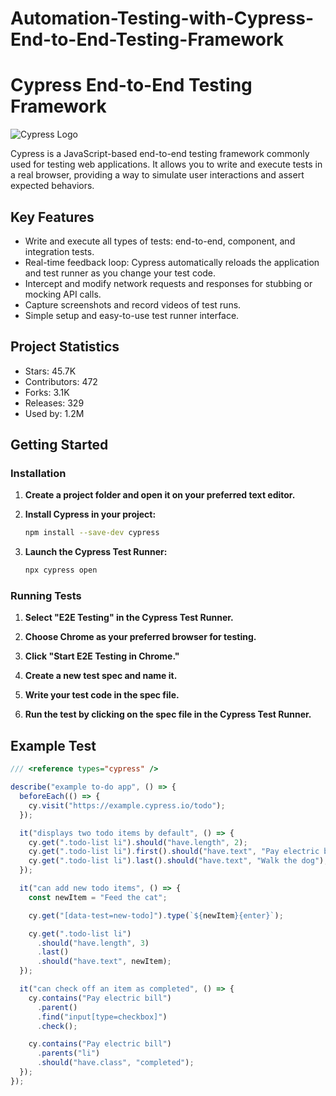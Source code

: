 # Automation-Testing-with-Cypress-End-to-End-Testing-Framework

# Cypress End-to-End Testing Framework

![Cypress Logo](https://github.com/cypress-io/cypress/raw/develop/cli/icons/icon-128x128.png)

Cypress is a JavaScript-based end-to-end testing framework commonly used for testing web applications. It allows you to write and execute tests in a real browser, providing a way to simulate user interactions and assert expected behaviors.

## Key Features

- Write and execute all types of tests: end-to-end, component, and integration tests.
- Real-time feedback loop: Cypress automatically reloads the application and test runner as you change your test code.
- Intercept and modify network requests and responses for stubbing or mocking API calls.
- Capture screenshots and record videos of test runs.
- Simple setup and easy-to-use test runner interface.

## Project Statistics

- Stars: 45.7K
- Contributors: 472
- Forks: 3.1K
- Releases: 329
- Used by: 1.2M

## Getting Started

### Installation

1. **Create a project folder and open it on your preferred text editor.**

2. **Install Cypress in your project:**

    ```bash
    npm install --save-dev cypress
    ```

3. **Launch the Cypress Test Runner:**

    ```bash
    npx cypress open
    ```

### Running Tests

1. **Select "E2E Testing" in the Cypress Test Runner.**

2. **Choose Chrome as your preferred browser for testing.**

3. **Click "Start E2E Testing in Chrome."**

4. **Create a new test spec and name it.**

5. **Write your test code in the spec file.**

6. **Run the test by clicking on the spec file in the Cypress Test Runner.**

## Example Test

```javascript
/// <reference types="cypress" />

describe("example to-do app", () => {
  beforeEach(() => {
    cy.visit("https://example.cypress.io/todo");
  });

  it("displays two todo items by default", () => {
    cy.get(".todo-list li").should("have.length", 2);
    cy.get(".todo-list li").first().should("have.text", "Pay electric bill");
    cy.get(".todo-list li").last().should("have.text", "Walk the dog");
  });

  it("can add new todo items", () => {
    const newItem = "Feed the cat";

    cy.get("[data-test=new-todo]").type(`${newItem}{enter}`);

    cy.get(".todo-list li")
      .should("have.length", 3)
      .last()
      .should("have.text", newItem);
  });

  it("can check off an item as completed", () => {
    cy.contains("Pay electric bill")
      .parent()
      .find("input[type=checkbox]")
      .check();

    cy.contains("Pay electric bill")
      .parents("li")
      .should("have.class", "completed");
  });
});
```


